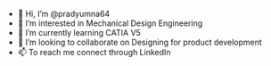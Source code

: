- 👋 Hi, I’m @pradyumna64
- 👀 I’m interested in Mechanical Design Engineering
- 🌱 I’m currently learning CATIA V5
- 💞️ I’m looking to collaborate on Designing for product development
- 📫 To reach me connect through LinkedIn 


<!---
pradyumna64/pradyumna64 is a ✨ special ✨ repository because its `README.md` (this file) appears on your GitHub profile.
You can click the Preview link to take a look at your changes.
--->

